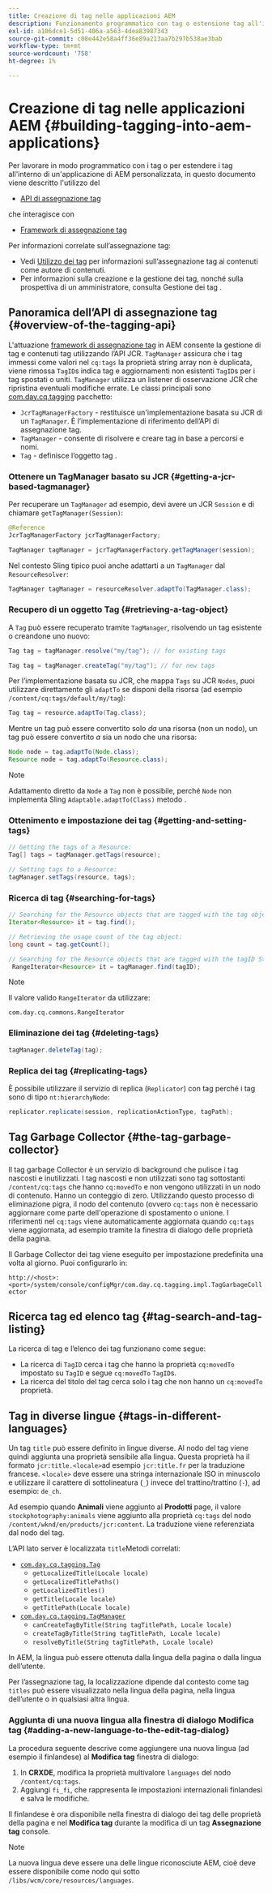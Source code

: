 ```yaml
---
title: Creazione di tag nelle applicazioni AEM
description: Funzionamento programmatico con tag o estensione tag all'interno di un'applicazione AEM personalizzata
exl-id: a106dce1-5d51-406a-a563-4dea83987343
source-git-commit: c08e442e58a4ff36e89a213aa7b297b538ae3bab
workflow-type: tm+mt
source-wordcount: '758'
ht-degree: 1%

---
```


# Creazione di tag nelle applicazioni AEM {#building-tagging-into-aem-applications}

Per lavorare in modo programmatico con i tag o per estendere i tag all&#39;interno di un&#39;applicazione di AEM personalizzata, in questo documento viene descritto l&#39;utilizzo del

* [API di assegnazione tag](https://www.adobe.io/experience-manager/reference-materials/cloud-service/javadoc/com/day/cq/tagging/package-summary.html)

che interagisce con

* [Framework di assegnazione tag](tagging-framework.md)

Per informazioni correlate sull’assegnazione tag:

* Vedi [Utilizzo dei tag](/help/sites-cloud/authoring/features/tags.md) per informazioni sull’assegnazione tag ai contenuti come autore di contenuti.
* Per informazioni sulla creazione e la gestione dei tag, nonché sulla prospettiva di un amministratore, consulta Gestione dei tag .

## Panoramica dell’API di assegnazione tag {#overview-of-the-tagging-api}

L&#39;attuazione [framework di assegnazione tag](tagging-framework.md) in AEM consente la gestione di tag e contenuti tag utilizzando l’API JCR. `TagManager` assicura che i tag immessi come valori nel `cq:tags` la proprietà string array non è duplicata, viene rimossa `TagID`s indica tag e aggiornamenti non esistenti `TagID`s per i tag spostati o uniti. `TagManager` utilizza un listener di osservazione JCR che ripristina eventuali modifiche errate. Le classi principali sono [com.day.cq.tagging](https://www.adobe.io/experience-manager/reference-materials/cloud-service/javadoc/com/day/cq/tagging/package-summary.html) pacchetto:

* `JcrTagManagerFactory` - restituisce un&#39;implementazione basata su JCR di un `TagManager`. È l’implementazione di riferimento dell’API di assegnazione tag.
* `TagManager` - consente di risolvere e creare tag in base a percorsi e nomi.
* `Tag` - definisce l’oggetto tag .

### Ottenere un TagManager basato su JCR {#getting-a-jcr-based-tagmanager}

Per recuperare un `TagManager` ad esempio, devi avere un JCR `Session` e di chiamare `getTagManager(Session)`:

```java
@Reference
JcrTagManagerFactory jcrTagManagerFactory;

TagManager tagManager = jcrTagManagerFactory.getTagManager(session);
```

Nel contesto Sling tipico puoi anche adattarti a un `TagManager` dal `ResourceResolver`:

```java
TagManager tagManager = resourceResolver.adaptTo(TagManager.class);
```

### Recupero di un oggetto Tag {#retrieving-a-tag-object}

A `Tag` può essere recuperato tramite `TagManager`, risolvendo un tag esistente o creandone uno nuovo:

```java
Tag tag = tagManager.resolve("my/tag"); // for existing tags

Tag tag = tagManager.createTag("my/tag"); // for new tags
```

Per l’implementazione basata su JCR, che mappa `Tags` su JCR `Nodes`, puoi utilizzare direttamente gli `adaptTo` se disponi della risorsa (ad esempio `/content/cq:tags/default/my/tag`):

```java
Tag tag = resource.adaptTo(Tag.class);
```

Mentre un tag può essere convertito solo *da* una risorsa (non un nodo), un tag può essere convertito *a* sia un nodo che una risorsa:

```java
Node node = tag.adaptTo(Node.class);
Resource node = tag.adaptTo(Resource.class);
```

>[!NOTE]
>
>Adattamento diretto da `Node` a `Tag` non è possibile, perché `Node` non implementa Sling `Adaptable.adaptTo(Class)` metodo .

### Ottenimento e impostazione dei tag {#getting-and-setting-tags}

```java
// Getting the tags of a Resource:
Tag[] tags = tagManager.getTags(resource);

// Setting tags to a Resource:
tagManager.setTags(resource, tags);
```

### Ricerca di tag {#searching-for-tags}

```java
// Searching for the Resource objects that are tagged with the tag object:
Iterator<Resource> it = tag.find();

// Retrieving the usage count of the tag object:
long count = tag.getCount();

// Searching for the Resource objects that are tagged with the tagID String:
 RangeIterator<Resource> it = tagManager.find(tagID);
```

>[!NOTE]
>
>Il valore valido `RangeIterator` da utilizzare:
>
>`com.day.cq.commons.RangeIterator`

### Eliminazione dei tag {#deleting-tags}

```java
tagManager.deleteTag(tag);
```

### Replica dei tag {#replicating-tags}

È possibile utilizzare il servizio di replica (`Replicator`) con tag perché i tag sono di tipo `nt:hierarchyNode`:

```java
replicator.replicate(session, replicationActionType, tagPath);
```

## Tag Garbage Collector {#the-tag-garbage-collector}

Il tag garbage Collector è un servizio di background che pulisce i tag nascosti e inutilizzati. I tag nascosti e non utilizzati sono tag sottostanti `/content/cq:tags` che hanno `cq:movedTo` e non vengono utilizzati in un nodo di contenuto. Hanno un conteggio di zero. Utilizzando questo processo di eliminazione pigra, il nodo del contenuto (ovvero `cq:tags` non è necessario aggiornare come parte dell&#39;operazione di spostamento o unione. I riferimenti nel `cq:tags` viene automaticamente aggiornata quando `cq:tags` viene aggiornata, ad esempio tramite la finestra di dialogo delle proprietà della pagina.

Il Garbage Collector dei tag viene eseguito per impostazione predefinita una volta al giorno. Puoi configurarlo in:

`http://<host>:<port>/system/console/configMgr/com.day.cq.tagging.impl.TagGarbageCollector`

## Ricerca tag ed elenco tag {#tag-search-and-tag-listing}

La ricerca di tag e l’elenco dei tag funzionano come segue:

* La ricerca di `TagID` cerca i tag che hanno la proprietà `cq:movedTo` impostato su `TagID` e segue `cq:movedTo` `TagID`s.
* La ricerca del titolo del tag cerca solo i tag che non hanno un `cq:movedTo` proprietà.

## Tag in diverse lingue {#tags-in-different-languages}

Un tag `title` può essere definito in lingue diverse. Al nodo del tag viene quindi aggiunta una proprietà sensibile alla lingua. Questa proprietà ha il formato `jcr:title.<locale>`ad esempio `jcr:title.fr` per la traduzione francese. `<locale>` deve essere una stringa internazionale ISO in minuscolo e utilizzare il carattere di sottolineatura (`_`) invece del trattino/trattino (`-`), ad esempio: `de_ch`.

Ad esempio quando **Animali** viene aggiunto al **Prodotti** page, il valore `stockphotography:animals` viene aggiunto alla proprietà `cq:tags` del nodo `/content/wknd/en/products/jcr:content`. La traduzione viene referenziata dal nodo del tag.

L’API lato server è localizzata `title`Metodi correlati:

* [`com.day.cq.tagging.Tag`](https://www.adobe.io/experience-manager/reference-materials/cloud-service/javadoc/com/day/cq/tagging/Tag.html)
   * `getLocalizedTitle(Locale locale)`
   * `getLocalizedTitlePaths()`
   * `getLocalizedTitles()`
   * `getTitle(Locale locale)`
   * `getTitlePath(Locale locale)`
* [`com.day.cq.tagging.TagManager`](https://www.adobe.io/experience-manager/reference-materials/cloud-service/javadoc/com/day/cq/tagging/TagManager.html)
   * `canCreateTagByTitle(String tagTitlePath, Locale locale)`
   * `createTagByTitle(String tagTitlePath, Locale locale)`
   * `resolveByTitle(String tagTitlePath, Locale locale)`

In AEM, la lingua può essere ottenuta dalla lingua della pagina o dalla lingua dell’utente.

Per l’assegnazione tag, la localizzazione dipende dal contesto come tag `titles` può essere visualizzato nella lingua della pagina, nella lingua dell’utente o in qualsiasi altra lingua.

### Aggiunta di una nuova lingua alla finestra di dialogo Modifica tag {#adding-a-new-language-to-the-edit-tag-dialog}

La procedura seguente descrive come aggiungere una nuova lingua (ad esempio il finlandese) al **Modifica tag** finestra di dialogo:

1. In **CRXDE**, modifica la proprietà multivalore `languages` del nodo `/content/cq:tags`.
1. Aggiungi `fi_fi`, che rappresenta le impostazioni internazionali finlandesi e salva le modifiche.

Il finlandese è ora disponibile nella finestra di dialogo dei tag delle proprietà della pagina e nel **Modifica tag** durante la modifica di un tag **Assegnazione tag** console.

>[!NOTE]
>
>La nuova lingua deve essere una delle lingue riconosciute AEM, cioè deve essere disponibile come nodo qui sotto `/libs/wcm/core/resources/languages`.

